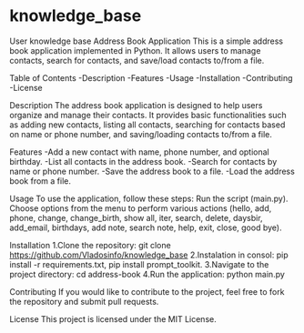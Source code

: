 # knowledge_base
User knowledge base
Address Book Application
This is a simple address book application implemented in Python. It allows users to manage contacts, search for contacts, and save/load contacts to/from a file.

Table of Contents
-Description
-Features
-Usage
-Installation
-Contributing
-License

Description
The address book application is designed to help users organize and manage their contacts. It provides basic functionalities such as adding new contacts, listing all contacts, searching for contacts based on name or phone number, and saving/loading contacts to/from a file.

Features
-Add a new contact with name, phone number, and optional birthday.
-List all contacts in the address book.
-Search for contacts by name or phone number.
-Save the address book to a file.
-Load the address book from a file.

Usage
To use the application, follow these steps:
Run the script (main.py).
Choose options from the menu to perform various actions (hello, add, phone, change, change_birth, show all, iter, search, delete, daysbir, add_email, birthdays, add note, search note, help, exit, close, good bye).

Installation
1.Clone the repository:
git clone https://github.com/Vladosinfo/knowledge_base
2.Instalation in consol: 
pip install -r requirements.txt,
pip install prompt_toolkit.
3.Navigate to the project directory:
cd address-book
4.Run the application:
python main.py

Contributing
If you would like to contribute to the project, feel free to fork the repository and submit pull requests.

License
This project is licensed under the MIT License.